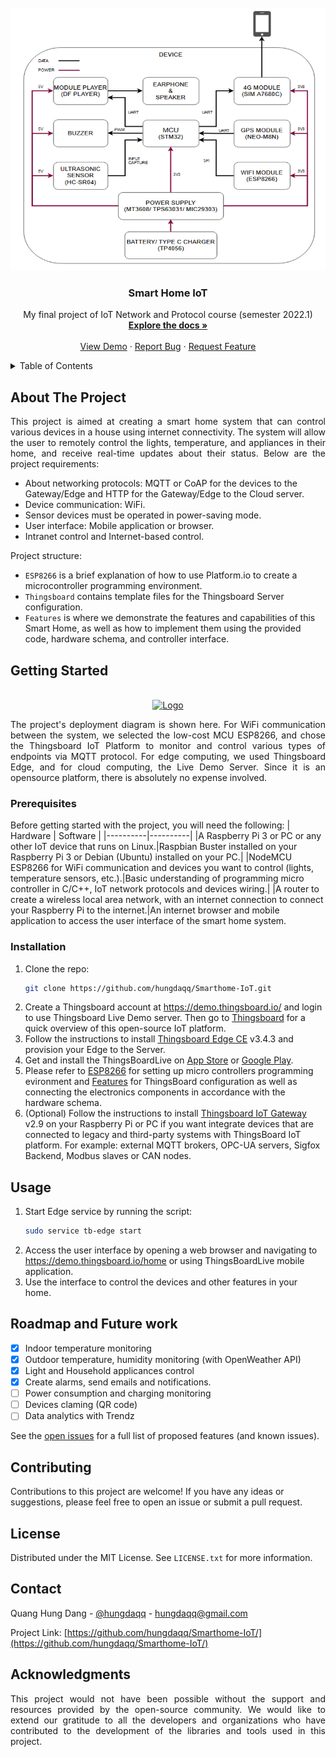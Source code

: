 <!-- PROJECT LOGO -->
<br />
<div align="center">
  <a href="https://github.com/bitbydat/Test-Git">
    <img src="image/diagram1.png" alt="Logo" width="600" height="420">
  </a>

<h3 align="center">Smart Home IoT</h3>

  <p align="center">
    My final project of IoT Network and Protocol course (semester 2022.1)
    <br />
    <a href="https://docs.google.com/document/d/1b8eUY19hVWinYOA9YIkjcR_toliwRPs9/edit?usp=sharing&ouid=113352961761938394358&rtpof=true&sd=true"><strong>Explore the docs »</strong></a>
    <br />
    <br />
    <a href="https://github.com/hungdaqq/Smarthome-IoT">View Demo</a>
    ·
    <a href="https://github.com/hungdaqq/Smarthome-IoT/issues">Report Bug</a>
    ·
    <a href="https://github.com/hungdaqq/Smarthome-IoT/issues">Request Feature</a>
  </p>
</div>



<!-- TABLE OF CONTENTS -->
<details>
  <summary>Table of Contents</summary>
  <ol>
    <li>
      <a href="#about-the-project">About The Project</a>
      </ul>
    </li>
    <li>
      <a href="#getting-started">Getting Started</a>
      <ul>
        <li><a href="#prerequisites">Prerequisites</a></li>
        <li><a href="#installation">Installation</a></li>
      </ul>
    </li>
    <li><a href="#usage">Usage</a></li>
    <li><a href="#roadmap">Roadmap</a></li>
    <li><a href="#contributing">Contributing</a></li>
    <li><a href="#license">License</a></li>
    <li><a href="#contact">Contact</a></li>
    <li><a href="#acknowledgments">Acknowledgments</a></li>
  </ol>
</details>



<!-- ABOUT THE PROJECT -->
## About The Project

<p align="justify">
This project is aimed at creating a smart home system that can control various devices in a house using internet connectivity. The system will allow the user to remotely control the lights, temperature, and appliances in their home, and receive real-time updates about their status. Below are the project requirements: </p>

- About networking protocols: MQTT or CoAP for the devices to the Gateway/Edge and HTTP for the Gateway/Edge to the Cloud server.
- Device communication: WiFi.
- Sensor devices must be operated in power-saving mode.
- User interface: Mobile application or browser.
- Intranet control and Internet-based control.

Project structure:
- `ESP8266` is a brief explanation of how to use Platform.io to create a microcontroller programming environment.
- `Thingsboard` contains template files for the Thingsboard Server configuration.
- `Features` is where we demonstrate the features and capabilities of this Smart Home, as well as how to implement them using the provided code, hardware schema, and controller interface.
<!-- GETTING STARTED -->
## Getting Started
<br />
<div align="center">
  <a href="https://github.com/hungdaqq/Smarthome-IoT">
    <img src="images/new_diagram.png" alt="Logo" width="800" height="630">
  </a>
</div>
<p align="justify">
The project's deployment diagram is shown here. For WiFi communication between the system, we selected the low-cost MCU ESP8266, and chose the Thingsboard IoT Platform to monitor and control various types of endpoints via MQTT protocol. For edge computing, we used Thingsboard Edge, and for cloud computing, the Live Demo Server. Since it is an opensource platform, there is absolutely no expense involved. </p>

### Prerequisites
Before getting started with the project, you will need the following:
| Hardware | Software |
|----------|----------|
|A Raspberry Pi 3 or PC or any other IoT device that runs on Linux.|Raspbian Buster installed on your Raspberry Pi 3 or Debian (Ubuntu) installed on your PC.|
|NodeMCU ESP8266 for WiFi communication and devices you want to control (lights, temperature sensors, etc.).|Basic understanding of programming micro controller in C/C++, IoT network protocols and devices wiring.|
|A router to create a wireless local area network, with an internet connection to connect your Raspberry Pi to the internet.|An internet browser and mobile application to access the user interface of the smart home system.

### Installation

1. Clone the repo:
   ```sh
   git clone https://github.com/hungdaqq/Smarthome-IoT.git
   ```
2. Create a Thingsboard account at https://demo.thingsboard.io/ and login to use Thingsboard Live Demo server. Then go to [Thingsboard](https://github.com/hungdaqq/Smarthome-IoT/tree/main/Thingsboard) for a quick overview of this open-source IoT platform.
3. Follow the instructions to install [Thingsboard Edge CE](https://thingsboard.io/docs/user-guide/install/edge/installation-options/) v3.4.3 and provision your Edge to the Server.
4. Get and install the ThingsBoardLive on [App Store](https://apps.apple.com/us/app/thingsboard-live/id1594355695) or [Google Play](https://play.google.com/store/apps/details?id=org.thingsboard.demo.app&hl=vi&gl=US).
5. Please refer to [ESP8266](https://github.com/hungdaqq/Smarthome-IoT/tree/main/ESP8266) for setting up micro controllers programming evironment and [Features](https://github.com/hungdaqq/Smarthome-IoT/tree/main/Features) for ThingsBoard configuration as well as connecting the electronics components in accordance with the hardware schema.
6. (Optional) Follow the instructions to install [Thingsboard IoT Gateway](https://thingsboard.io/docs/iot-gateway/installation/) v2.9 on your Raspberry Pi or PC if you want integrate devices that are connected to legacy and third-party systems with ThingsBoard IoT platform. For example: external MQTT brokers, OPC-UA servers, Sigfox Backend, Modbus slaves or CAN nodes.

<!-- USAGE EXAMPLES -->
## Usage

1. Start Edge service by running the script:
   ```sh
   sudo service tb-edge start
   ```
2. Access the user interface by opening a web browser and navigating to https://demo.thingsboard.io/home or using ThingsBoardLive mobile application.
3. Use the interface to control the devices and other features in your home.


<!-- ROADMAP -->
## Roadmap and Future work

- [x] Indoor temperature monitoring
- [x] Outdoor temperature, humidity monitoring (with OpenWeather API)
- [x] Light and Household applicances control
- [x] Create alarms, send emails and notifications.
- [ ] Power consumption and charging monitoring
- [ ] Devices claming (QR code)
- [ ] Data analytics with Trendz

See the [open issues](https://github.com/hungdaqq/Smarthome-IoT/issues) for a full list of proposed features (and known issues).

<!-- CONTRIBUTING -->
## Contributing

Contributions to this project are welcome! If you have any ideas or suggestions, please feel free to open an issue or submit a pull request.

<!-- LICENSE -->
## License

Distributed under the MIT License. See `LICENSE.txt` for more information.


<!-- CONTACT -->
## Contact

Quang Hung Dang - [@hungdaqq](https://www.linkedin.com/in/hungdaqq/) - hungdaqq@gmail.com

Project Link: [https://github.com/hungdaqq/Smarthome-IoT/](https://github.com/hungdaqq/Smarthome-IoT/)


<!-- ACKNOWLEDGMENTS -->
## Acknowledgments
<p align="justify">
This project would not have been possible without the support and resources provided by the open-source community. We would like to extend our gratitude to all the developers and organizations who have contributed to the development of the libraries and tools used in this project.
</p>

